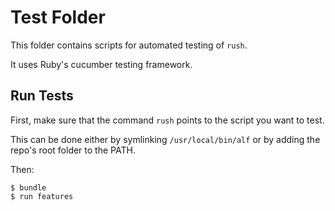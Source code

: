 Test Folder
==================================================

This folder contains scripts for automated testing of `rush`.

It uses Ruby's cucumber testing framework.

Run Tests
--------------------------------------------------

First, make sure that the command `rush` points to the script you want to test.

This can be done either by symlinking `/usr/local/bin/alf` or by adding the 
repo's root folder to the PATH.

Then:

    $ bundle
    $ run features

